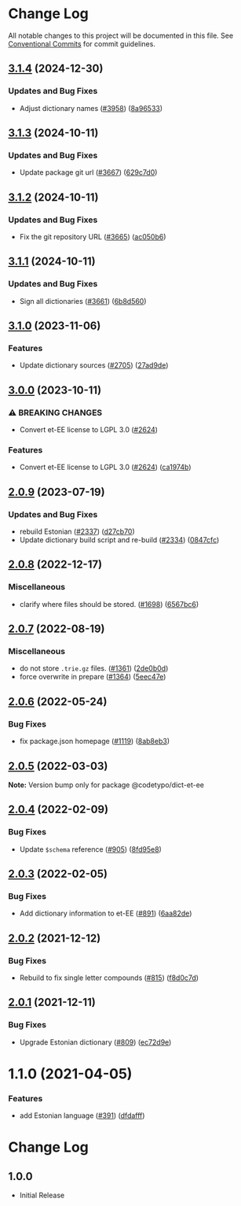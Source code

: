 # Change Log

All notable changes to this project will be documented in this file.
See [Conventional Commits](https://conventionalcommits.org) for commit guidelines.

## [3.1.4](https://github.com/khulnasoft/codetypo-dicts/compare/@codetypo/dict-et-ee@3.1.3...@codetypo/dict-et-ee@3.1.4) (2024-12-30)


### Updates and Bug Fixes

* Adjust dictionary names ([#3958](https://github.com/khulnasoft/codetypo-dicts/issues/3958)) ([8a96533](https://github.com/khulnasoft/codetypo-dicts/commit/8a96533bec21280103740868b81559437c413501))

## [3.1.3](https://github.com/khulnasoft/codetypo-dicts/compare/@codetypo/dict-et-ee@3.1.2...@codetypo/dict-et-ee@3.1.3) (2024-10-11)


### Updates and Bug Fixes

* Update package git url ([#3667](https://github.com/khulnasoft/codetypo-dicts/issues/3667)) ([629c7d0](https://github.com/khulnasoft/codetypo-dicts/commit/629c7d0a5e1bacad1d3874b1f8372edc3494ef97))

## [3.1.2](https://github.com/khulnasoft/codetypo-dicts/compare/@codetypo/dict-et-ee@3.1.1...@codetypo/dict-et-ee@3.1.2) (2024-10-11)


### Updates and Bug Fixes

* Fix the git repository URL ([#3665](https://github.com/khulnasoft/codetypo-dicts/issues/3665)) ([ac050b6](https://github.com/khulnasoft/codetypo-dicts/commit/ac050b697d57820109995e92fac5ccc32ced1723))

## [3.1.1](https://github.com/khulnasoft/codetypo-dicts/compare/@codetypo/dict-et-ee@3.1.0...@codetypo/dict-et-ee@3.1.1) (2024-10-11)


### Updates and Bug Fixes

* Sign all dictionaries ([#3661](https://github.com/khulnasoft/codetypo-dicts/issues/3661)) ([6b8d560](https://github.com/khulnasoft/codetypo-dicts/commit/6b8d560cf51a593458ce42bca415859f872cfc97))

## [3.1.0](https://github.com/khulnasoft/codetypo-dicts/compare/@codetypo/dict-et-ee@3.0.0...@codetypo/dict-et-ee@3.1.0) (2023-11-06)


### Features

* Update dictionary sources ([#2705](https://github.com/khulnasoft/codetypo-dicts/issues/2705)) ([27ad9de](https://github.com/khulnasoft/codetypo-dicts/commit/27ad9de120fc71bc1b9a2aacc4407c423aeee2fd))

## [3.0.0](https://github.com/khulnasoft/codetypo-dicts/compare/@codetypo/dict-et-ee@2.0.9...@codetypo/dict-et-ee@3.0.0) (2023-10-11)


### ⚠ BREAKING CHANGES

* Convert et-EE license to LGPL 3.0 ([#2624](https://github.com/khulnasoft/codetypo-dicts/issues/2624))

### Features

* Convert et-EE license to LGPL 3.0 ([#2624](https://github.com/khulnasoft/codetypo-dicts/issues/2624)) ([ca1974b](https://github.com/khulnasoft/codetypo-dicts/commit/ca1974b547648e7c85ce4aba22a1f008bd23c8f9))

## [2.0.9](https://github.com/khulnasoft/codetypo-dicts/compare/@codetypo/dict-et-ee@2.0.8...@codetypo/dict-et-ee@2.0.9) (2023-07-19)


### Updates and Bug Fixes

* rebuild Estonian ([#2337](https://github.com/khulnasoft/codetypo-dicts/issues/2337)) ([d27cb70](https://github.com/khulnasoft/codetypo-dicts/commit/d27cb70927043e51c964edd85e21589d876add68))
* Update dictionary build script and re-build ([#2334](https://github.com/khulnasoft/codetypo-dicts/issues/2334)) ([0847cfc](https://github.com/khulnasoft/codetypo-dicts/commit/0847cfc9623018940e7761e08eeba0ec7c0a320e))

## [2.0.8](https://github.com/khulnasoft/codetypo-dicts/compare/@codetypo/dict-et-ee@2.0.7...@codetypo/dict-et-ee@2.0.8) (2022-12-17)


### Miscellaneous

* clarify where files should be stored. ([#1698](https://github.com/khulnasoft/codetypo-dicts/issues/1698)) ([6567bc6](https://github.com/khulnasoft/codetypo-dicts/commit/6567bc62130404cb32945bdcc3bf07316c839396))

## [2.0.7](https://github.com/khulnasoft/codetypo-dicts/compare/@codetypo/dict-et-ee@2.0.6...@codetypo/dict-et-ee@2.0.7) (2022-08-19)


### Miscellaneous

* do not store `.trie.gz` files. ([#1361](https://github.com/khulnasoft/codetypo-dicts/issues/1361)) ([2de0b0d](https://github.com/khulnasoft/codetypo-dicts/commit/2de0b0df4b8addfd69e2e6899c05f8b502799b7c))
* force overwrite in prepare ([#1364](https://github.com/khulnasoft/codetypo-dicts/issues/1364)) ([5eec47e](https://github.com/khulnasoft/codetypo-dicts/commit/5eec47e223f1dd6370fcbc3c1b6b0361c92bbddf))

## [2.0.6](https://github.com/khulnasoft/codetypo-dicts/compare/@codetypo/dict-et-ee@2.0.5...@codetypo/dict-et-ee@2.0.6) (2022-05-24)


### Bug Fixes

* fix package.json homepage ([#1119](https://github.com/khulnasoft/codetypo-dicts/issues/1119)) ([8ab8eb3](https://github.com/khulnasoft/codetypo-dicts/commit/8ab8eb3733b7b9c783b5d93fdeff4d4ca739e8f4))





## [2.0.5](https://github.com/khulnasoft/codetypo-dicts/compare/@codetypo/dict-et-ee@2.0.4...@codetypo/dict-et-ee@2.0.5) (2022-03-03)

**Note:** Version bump only for package @codetypo/dict-et-ee





## [2.0.4](https://github.com/khulnasoft/codetypo-dicts/compare/@codetypo/dict-et-ee@2.0.3...@codetypo/dict-et-ee@2.0.4) (2022-02-09)


### Bug Fixes

* Update `$schema` reference ([#905](https://github.com/khulnasoft/codetypo-dicts/issues/905)) ([8fd95e8](https://github.com/khulnasoft/codetypo-dicts/commit/8fd95e855f8830607b115089bf88dd7fcc7984e4))





## [2.0.3](https://github.com/khulnasoft/codetypo-dicts/compare/@codetypo/dict-et-ee@2.0.2...@codetypo/dict-et-ee@2.0.3) (2022-02-05)


### Bug Fixes

* Add dictionary information to et-EE ([#891](https://github.com/khulnasoft/codetypo-dicts/issues/891)) ([6aa82de](https://github.com/khulnasoft/codetypo-dicts/commit/6aa82de224a5c4d2bc8cc576d53ce4ad71eaae9c))





## [2.0.2](https://github.com/khulnasoft/codetypo-dicts/compare/@codetypo/dict-et-ee@2.0.1...@codetypo/dict-et-ee@2.0.2) (2021-12-12)


### Bug Fixes

* Rebuild to fix single letter compounds ([#815](https://github.com/khulnasoft/codetypo-dicts/issues/815)) ([f8d0c7d](https://github.com/khulnasoft/codetypo-dicts/commit/f8d0c7d5d66a00c19bcde2fd310b1eb3bdbd8396))





## [2.0.1](https://github.com/khulnasoft/codetypo-dicts/compare/@codetypo/dict-et-ee@1.1.0...@codetypo/dict-et-ee@2.0.1) (2021-12-11)


### Bug Fixes

* Upgrade Estonian dictionary ([#809](https://github.com/khulnasoft/codetypo-dicts/issues/809)) ([ec72d9e](https://github.com/khulnasoft/codetypo-dicts/commit/ec72d9e8600d2c386e6177df4797492ece2524e3))





# 1.1.0 (2021-04-05)


### Features

* add Estonian language ([#391](https://github.com/khulnasoft/codetypo-dicts/issues/391)) ([dfdafff](https://github.com/khulnasoft/codetypo-dicts/commit/dfdafff34f8a213433571e767addf55ca0f59303))





# Change Log

## 1.0.0

- Initial Release
